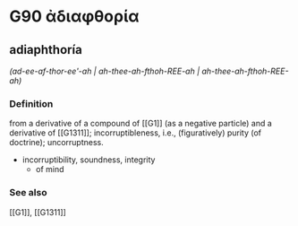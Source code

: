 # G90 ἀδιαφθορία

## adiaphthoría

_(ad-ee-af-thor-ee'-ah | ah-thee-ah-fthoh-REE-ah | ah-thee-ah-fthoh-REE-ah)_

### Definition

from a derivative of a compound of [[G1]] (as a negative particle) and a derivative of [[G1311]]; incorruptibleness, i.e., (figuratively) purity (of doctrine); uncorruptness.

- incorruptibility, soundness, integrity
  - of mind

### See also

[[G1]], [[G1311]]

